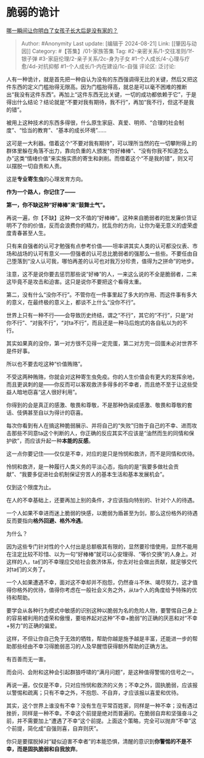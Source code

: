 # 脆弱的诡计
[哪一瞬间让你明白了女孩子长大后是没有家的？](https://www.zhihu.com/question/587222028/answer/3124849280)

> Author: #Anonymity
> Last update: [编辑于 2024-08-21]
> Link: [[肇因与动因]]
> Category: #【答集】/01-家族答集
> Tag: #2-亲密关系/1-交往准则/1f-银子弹 #3-家庭伦理/2-亲子关系/2c-身为子女 #1-个人成长/4-心理与疗愈/4d-对抗抑郁 #1-个人成长/1-内在建设/1c-自强 
> 评论区:
> 泛讨论:

人有一种诡计，就是首先把一种自认为没有的东西强调得无比的关键，然后又把这件东西的定义门槛抬得无限高。因为门槛抬得高，就总是可以毫不困难的推断出“我没有这件东西”。再加上“这件东西无比关键，一切的成功都依赖于它”，于是得出什么结论？结论就是“不要对我有期待，我不行”，再加“我不行，但这不是我的错”。

被用上这种技术的东西多得很，什么原生家庭、真爱、明师、“合理的社会制度”、“恰当的教育”、“基本的成长环境”……

这可是一大利器。借着这个“不要对我有期待”，可以理所当然的在一切攀附得上的群体里躲在角落不出力，靠向负重的人颁发“你好棒棒”、“没有你我不知道怎么办”这类“情绪价值”来实施实质的寄生和剥削。而借着这个“不是我的错”，则又可以摆脱一切自责和人责。

这是**专业寄生虫**的心理发育方向。

**作为一个路人，你记住了——**

**第一，你不缺这种“好棒棒”来“鼓舞士气”。**

再说一遍，你【不缺】这种一文不值的“好棒棒”。这种来自脆弱者的批发廉价货证明不了你的价值，反而会浪费你的精力，扰乱你的方向，让你为毫无意义的虚荣虚度青春甚至人生。

只有来自强者的认可才勉强有点参考价值——坦率讲其实人类的认可都没仪表、市场和战场的认可有意义——但强者的认可总比脆弱者的强那么一些些。不要任由自己堕落到“没人认可我，哪怕再差的认可也对我万分珍贵，值得为之拼命”的地步。

注意，这不是说你要去惩罚那些说“好棒”的人，一来这么说的不全是脆弱者，二来这毕竟不是攻击和迫害。这只是说你不要把这个看得太重。

第二，没有什么“没你不行”。不管你在一件事里起了多大的作用、而这件事有多大的意义，在最终极的意义上，都谈不上什么“没你不行”。

世界上只有一种不行——会导致历史终结，谓之“不行”，其它的“不行”，只是“对你不行”、“对我不行”，“对ta不行”，而且还是一种马后炮式的各自私以为的不行。

其实如果真的没你，第一对方很不见得一定完蛋，第二对方完一回蛋未必对世界不是件好事。

所以也不要去吃这种“价值贿赂”。

不受这两种贿赂，你就会对这种寄生虫免疫。你的人生价值会有更大的发挥余地，而且更讽刺的是——你反而可以客观救济多得多的不幸者，而且绝不至于让这些受益人暗地窃喜“这人很好利用”。

你得到的会是真正的感激、敬畏和尊敬，不是那种伪装成感激、敬畏和尊敬的套话、伎俩甚至自以为得计的窃喜。

每次你看到有人在搞这种脆弱展示、并将自己的“失败”归咎于自己的不幸、进而攻击那些不同意ta这个判断的人，你正确的反应其实不应该是“油然而生的同情和保护欲”，而应该升起一种**本能的反感**。

这一点你要记住——仅仅是不幸，对应的是只是怜悯和救济，而不是同情和优待。

怜悯和救济，是一种履行人类义务的平淡心态，指向的是“我要多做社会贡献”、“我要多促进社会机制保证穷苦人的基本生活和基本发展机会”。

仅到这个限度为止。

在人的不幸基础上，还要再加上别的条件，才应该指向特别的、针对个人的待遇。

一个人如果不幸进而迷上脆弱的快感，以脆弱为盾甚至为剑，那么这份格外的待遇反而要指向**格外回避、格外冷遇**。

为什么？

因为这些专门针对性的个人付出是总额极其有限的，显然要珍惜使用，显然不能用在注定比较不珍惜、以为一句“好棒棒”就可以心安理得、“等价交换”的人身上。对这样的人，ta们的不幸理应交给社会救济体系，你去对社会做出贡献，就足够交代对ta们的义务了。

一个人如果遭遇不幸，面对这不幸却并不抱怨，仍然奋斗不休、竭尽努力，这才值得你格外的优待，值得你考虑在一般社会义务之外，从ta个人的角度给予特殊的优待和帮助。

要学会从各种行为模式中敏感的识别这种以脆弱为名的危险人物，要警惕自己身上的容易被利用的虚荣和傲慢，要培养起对这种“不幸+脆弱”的正确的厌恶和对“不幸+努力”的正确的偏爱。

这样，不但让你自己免于无效的牺牲，帮助你越是施予越是丰富，还能进一步的帮助那些经由不幸习得脆弱恶习的人及早醒悟获得额外帮助的正确方法。

有百善而无一害。

而会问、会附和这种会引起群狼呼啸的“满月问题”，是这种值得警惕的信号之一。

再说一遍，仅仅是不幸，只对应怜悯和救济的义务；不幸之外，固执脆弱，应该报以警惕和疏离；只有不幸之外，不抱怨、不自弃，才应该报以喜爱和优待。

其实，这个世界上谁没有不幸？没有生在平常百姓家，同样是一种不幸；没有遇过挫折，同样是一种不幸。不幸这个前提是绝对而普遍的。在脆弱自弃和坚强奋斗之前，并不需要加上“遭遇了不幸”这个前提。上面这个策略，完全可以抛弃“不幸”这个前提，简化成“自强则喜，自弃则厌”。

你只是要摆脱掉对“疑似迫害不幸者”的本能恐惧，清醒的意识到**你警惕的不是不幸，而是固执脆弱和自我放弃**。